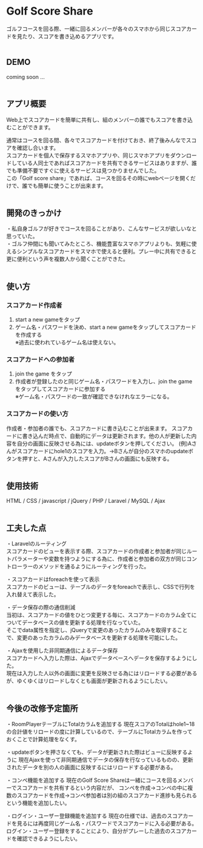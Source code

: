 # Golf Score Share
ゴルフコースを回る際、一緒に回るメンバーが各々のスマホから同じスコアカードを見たり、スコアを書き込めるアプリです。
<br><br>  

## DEMO
coming soon ...
<br><br>
    

## アプリ概要
Web上でスコアカードを簡単に共有し、組のメンバーの誰でもスコアを書き込むことができます。

通常はコースを回る間、各々でスコアカードを付けておき、終了後みんなでスコアを確認し合います。  
スコアカードを個人で保存するスマホアプリや、同じスマホアプリをダウンロードしている人同士であればスコアカードを共有できるサービスはありますが、誰でも準備不要ですぐに使えるサービスは見つかりませんでした。  
この「Golf score share」であれば、コースを回るその時にwebページを開くだけで、誰でも簡単に使うことが出来ます。
<br><br>

## 開発のきっかけ
・私自身ゴルフが好きでコースを回ることがあり、こんなサービスが欲しいなと思っていた。  
・ゴルフ仲間にも聞いてみたところ、機能豊富なスマホアプリよりも、気軽に使えるシンプルなスコアカードをスマホで使えると便利。プレー中に共有できると更に便利という声を複数人から聞くことができた。
<br><br>

## 使い方
### スコアカード作成者
1. start a new gameをタップ
2. ゲーム名・パスワードを決め、start a new gameをタップしてスコアカードを作成する<br>
※過去に使われているゲーム名は使えない。


### スコアカードへの参加者
1. join the game をタップ
2. 作成者が登録したのと同じゲーム名・パスワードを入力し、join the gameをタップしてスコアカードに参加する<br>
※ゲーム名・パスワードの一致が確認できなけれなエラーになる。


### スコアカードの使い方
作成者・参加者の誰でも、スコアカードに書き込むことが出来ます。
スコアカードに書き込んだ時点で、自動的にデータは更新されます。他の人が更新した内容を自分の画面に反映させる為には、updateボタンを押してください。
(例)Aさんがスコアカードにhole1のスコアを入力。→Bさんが自分のスマホのupdateボタンを押すと、Aさんが入力したスコアがBさんの画面にも反映する。
<br><br>

## 使用技術
HTML / CSS / javascript / jQuery / PHP / Laravel / MySQL / Ajax
<br><br>  

## 工夫した点
・Laravelのルーティング<br>
スコアカードのビューを表示する際、スコアカードの作成者と参加者が同じルートパラメーターや変数を持つようにする為に、作成者と参加者の双方が同じコントローラーのメソッドを通るようにルーティングを行った。

・スコアカードはforeachを使って表示<br>
スコアカードのビューは、テーブルのデータをforeachで表示し、CSSで行列を入れ替えて表示した。

・データ保存の際の通信削減<br>
当初は、スコアカードの値をひとつ変更する毎に、スコアカードのカラム全てについてデータベースの値を更新する処理を行なっていた。<br>
そこでdata属性を指定し、jQueryで変更のあったカラムのみを取得することで、変更のあったカラムのみデータベースを更新する処理を可能にした。

・Ajaxを使用した非同期通信によるデータ保存<br>
スコアカードへ入力した際は、Ajaxでデータベースへデータを保存するようにした。<br>
現在は入力した人以外の画面に変更を反映させる為にはリロードする必要があるが、ゆくゆくはリロードしなくとも画面が更新されるようにしたい。
<br><br>

## 今後の改修予定箇所
・RoomPlayerテーブルにTotalカラムを追加する
現在スコアのTotalはhole1~18の合計値をリロードの度に計算しているので、テーブルにTotalカラムを作っておくことで計算処理をなくす。

・updateボタンを押さなくても、データが更新された際はビューに反映するように
現在Ajaxを使って非同期通信でデータの保存を行なっているものの、更新されたデータを別の人の画面に反映するにはリロードする必要がある。

・コンペ機能を追加する
現在のGolf Score Shareは一緒にコースを回るメンバーでスコアカードを共有するという内容だが、
コンペを作成→コンペの中に複数のスコアカードを作成→コンペ参加者は別の組のスコアカード進捗も見られる
という機能を追加したい。

・ログイン・ユーザー登録機能を追加する
現在の仕様では、過去のスコアカードを見るには再度同じゲーム名・パスワードでスコアカードに入る必要がある。
ログイン・ユーザー登録をすることにより、自分がプレーした過去のスコアカードを確認できるようにしたい。

